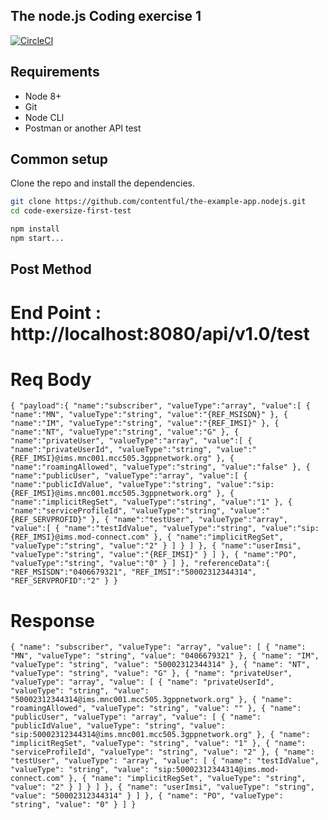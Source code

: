 ## The node.js Coding exercise 1

[![CircleCI](https://img.shields.io/circleci/project/github/contentful/the-example-app.nodejs.svg)](https://circleci.com/gh/contentful/the-example-app.nodejs)


## Requirements

* Node 8+
* Git
* Node CLI 
* Postman or another API test

## Common setup

Clone the repo and install the dependencies.

```bash
git clone https://github.com/contentful/the-example-app.nodejs.git
cd code-exersize-first-test
```

```bash
npm install
npm start...

```

## Post Method
 # End Point : http://localhost:8080/api/v1.0/test
 # Req Body
   `{
"payload":{
"name":"subscriber",
"valueType":"array",
"value":[
{
"name":"MN",
"valueType":"string",
"value":"{REF_MSISDN}"
},
{
"name":"IM",
"valueType":"string",
"value":"{REF_IMSI}"
},
{
"name":"NT",
"valueType":"string",
"value":"G"
},
{
"name":"privateUser",
"valueType":"array",
"value":[
{
"name":"privateUserId",
"valueType":"string",
"value":"{REF_IMSI}@ims.mnc001.mcc505.3gppnetwork.org"
},
{
"name":"roamingAllowed",
"valueType":"string",
"value":"false"
},
{
"name":"publicUser",
"valueType":"array",
"value":[
{
"name":"publicIdValue",
"valueType":"string",
"value":"sip:{REF_IMSI}@ims.mnc001.mcc505.3gppnetwork.org"
},
{
"name":"implicitRegSet",
"valueType":"string",
"value":"1"
},
{
"name":"serviceProfileId",
"valueType":"string",
"value":"{REF_SERVPROFID}"
},
{
"name":"testUser",
"valueType":"array",
"value":[
{
"name":"testIdValue",
"valueType":"string",
"value":"sip:{REF_IMSI}@ims.mod-connect.com"
},
{
"name":"implicitRegSet",
"valueType":"string",
"value":"2"
}
]
}
]
},
{
"name":"userImsi",
"valueType":"string",
"value":"{REF_IMSI}"
}
]
},
{
"name":"PO",
"valueType":"string",
"value":"0"
}
]
},
"referenceData":{
"REF_MSISDN":"0406679321",
"REF_IMSI":"50002312344314",
"REF_SERVPROFID":"2"
}
}` 

# Response

`{
    "name": "subscriber",
    "valueType": "array",
    "value": [
        {
            "name": "MN",
            "valueType": "string",
            "value": "0406679321"
        },
        {
            "name": "IM",
            "valueType": "string",
            "value": "50002312344314"
        },
        {
            "name": "NT",
            "valueType": "string",
            "value": "G"
        },
        {
            "name": "privateUser",
            "valueType": "array",
            "value": [
                {
                    "name": "privateUserId",
                    "valueType": "string",
                    "value": "50002312344314@ims.mnc001.mcc505.3gppnetwork.org"
                },
                {
                    "name": "roamingAllowed",
                    "valueType": "string",
                    "value": ""
                },
                {
                    "name": "publicUser",
                    "valueType": "array",
                    "value": [
                        {
                            "name": "publicIdValue",
                            "valueType": "string",
                            "value": "sip:50002312344314@ims.mnc001.mcc505.3gppnetwork.org"
                        },
                        {
                            "name": "implicitRegSet",
                            "valueType": "string",
                            "value": "1"
                        },
                        {
                            "name": "serviceProfileId",
                            "valueType": "string",
                            "value": "2"
                        },
                        {
                            "name": "testUser",
                            "valueType": "array",
                            "value": [
                                {
                                    "name": "testIdValue",
                                    "valueType": "string",
                                    "value": "sip:50002312344314@ims.mod-connect.com"
                                },
                                {
                                    "name": "implicitRegSet",
                                    "valueType": "string",
                                    "value": "2"
                                }
                            ]
                        }
                    ]
                },
                {
                    "name": "userImsi",
                    "valueType": "string",
                    "value": "50002312344314"
                }
            ]
        },
        {
            "name": "PO",
            "valueType": "string",
            "value": "0"
        }
    ]
}`

